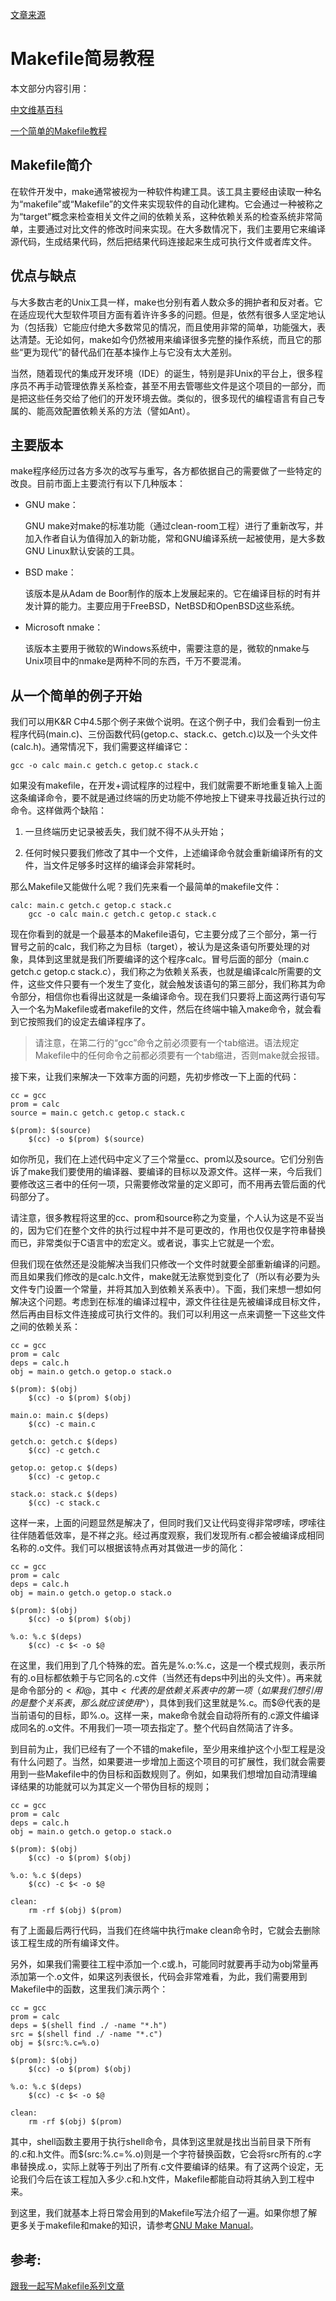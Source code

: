 [文章来源](https://www.cnblogs.com/owlman/p/5514724.html)

# Makefile简易教程


本文部分内容引用：

  [中文维基百科](https://zh.wikipedia.org/wiki/Make)

  [一个简单的Makefile教程](http://www.cs.colby.edu/maxwell/courses/tutorials/maketutor/)

## Makefile简介
在软件开发中，make通常被视为一种软件构建工具。该工具主要经由读取一种名为“makefile”或“Makefile”的文件来实现软件的自动化建构。它会通过一种被称之为“target”概念来检查相关文件之间的依赖关系，这种依赖关系的检查系统非常简单，主要通过对比文件的修改时间来实现。在大多数情况下，我们主要用它来编译源代码，生成结果代码，然后把结果代码连接起来生成可执行文件或者库文件。

## 优点与缺点
与大多数古老的Unix工具一样，make也分别有着人数众多的拥护者和反对者。它在适应现代大型软件项目方面有着许许多多的问题。但是，依然有很多人坚定地认为（包括我）它能应付绝大多数常见的情况，而且使用非常的简单，功能强大，表达清楚。无论如何，make如今仍然被用来编译很多完整的操作系统，而且它的那些“更为现代”的替代品们在基本操作上与它没有太大差别。

当然，随着现代的集成开发环境（IDE）的诞生，特别是非Unix的平台上，很多程序员不再手动管理依靠关系检查，甚至不用去管哪些文件是这个项目的一部分，而是把这些任务交给了他们的开发环境去做。类似的，很多现代的编程语言有自己专属的、能高效配置依赖关系的方法（譬如Ant）。

## 主要版本
make程序经历过各方多次的改写与重写，各方都依据自己的需要做了一些特定的改良。目前市面上主要流行有以下几种版本：

- GNU make：
  
  GNU make对make的标准功能（通过clean-room工程）进行了重新改写，并加入作者自认为值得加入的新功能，常和GNU编译系统一起被使用，是大多数GNU Linux默认安装的工具。

- BSD make：

  该版本是从Adam de Boor制作的版本上发展起来的。它在编译目标的时有并发计算的能力。主要应用于FreeBSD，NetBSD和OpenBSD这些系统。

- Microsoft nmake：

  该版本主要用于微软的Windows系统中，需要注意的是，微软的nmake与Unix项目中的nmake是两种不同的东西，千万不要混淆。

## 从一个简单的例子开始
我们可以用K&R C中4.5那个例子来做个说明。在这个例子中，我们会看到一份主程序代码(main.c)、三份函数代码(getop.c、stack.c、getch.c)以及一个头文件(calc.h)。通常情况下，我们需要这样编译它：

````
gcc -o calc main.c getch.c getop.c stack.c 
````

如果没有makefile，在开发+调试程序的过程中，我们就需要不断地重复输入上面这条编译命令，要不就是通过终端的历史功能不停地按上下键来寻找最近执行过的命令。这样做两个缺陷：

1. 一旦终端历史记录被丢失，我们就不得不从头开始；

2. 任何时候只要我们修改了其中一个文件，上述编译命令就会重新编译所有的文件，当文件足够多时这样的编译会非常耗时。

那么Makefile又能做什么呢？我们先来看一个最简单的makefile文件：
````
calc: main.c getch.c getop.c stack.c
    gcc -o calc main.c getch.c getop.c stack.c 
````
现在你看到的就是一个最基本的Makefile语句，它主要分成了三个部分，第一行冒号之前的calc，我们称之为目标（target），被认为是这条语句所要处理的对象，具体到这里就是我们所要编译的这个程序calc。冒号后面的部分（main.c getch.c getop.c stack.c），我们称之为依赖关系表，也就是编译calc所需要的文件，这些文件只要有一个发生了变化，就会触发该语句的第三部分，我们称其为命令部分，相信你也看得出这就是一条编译命令。现在我们只要将上面这两行语句写入一个名为Makefile或者makefile的文件，然后在终端中输入make命令，就会看到它按照我们的设定去编译程序了。

> 请注意，在第二行的“gcc”命令之前必须要有一个tab缩进。语法规定Makefile中的任何命令之前都必须要有一个tab缩进，否则make就会报错。

接下来，让我们来解决一下效率方面的问题，先初步修改一下上面的代码：

````
cc = gcc
prom = calc
source = main.c getch.c getop.c stack.c
 
$(prom): $(source)
    $(cc) -o $(prom) $(source)
````

如你所见，我们在上述代码中定义了三个常量cc、prom以及source。它们分别告诉了make我们要使用的编译器、要编译的目标以及源文件。这样一来，今后我们要修改这三者中的任何一项，只需要修改常量的定义即可，而不用再去管后面的代码部分了。

请注意，很多教程将这里的cc、prom和source称之为变量，个人认为这是不妥当的，因为它们在整个文件的执行过程中并不是可更改的，作用也仅仅是字符串替换而已，非常类似于C语言中的宏定义。或者说，事实上它就是一个宏。

但我们现在依然还是没能解决当我们只修改一个文件时就要全部重新编译的问题。而且如果我们修改的是calc.h文件，make就无法察觉到变化了（所以有必要为头文件专门设置一个常量，并将其加入到依赖关系表中）。下面，我们来想一想如何解决这个问题。考虑到在标准的编译过程中，源文件往往是先被编译成目标文件，然后再由目标文件连接成可执行文件的。我们可以利用这一点来调整一下这些文件之间的依赖关系：

````
cc = gcc
prom = calc
deps = calc.h
obj = main.o getch.o getop.o stack.o
 
$(prom): $(obj)
    $(cc) -o $(prom) $(obj)

main.o: main.c $(deps)
    $(cc) -c main.c

getch.o: getch.c $(deps)
    $(cc) -c getch.c

getop.o: getop.c $(deps)
    $(cc) -c getop.c

stack.o: stack.c $(deps)
    $(cc) -c stack.c                
````

这样一来，上面的问题显然是解决了，但同时我们又让代码变得非常啰嗦，啰嗦往往伴随着低效率，是不祥之兆。经过再度观察，我们发现所有.c都会被编译成相同名称的.o文件。我们可以根据该特点再对其做进一步的简化：

````
cc = gcc
prom = calc
deps = calc.h
obj = main.o getch.o getop.o stack.o

$(prom): $(obj)
    $(cc) -o $(prom) $(obj)

%.o: %.c $(deps)
    $(cc) -c $< -o $@
````
在这里，我们用到了几个特殊的宏。首先是%.o:%.c，这是一个模式规则，表示所有的.o目标都依赖于与它同名的.c文件（当然还有deps中列出的头文件）。再来就是命令部分的$<和$@，其中$<代表的是依赖关系表中的第一项（如果我们想引用的是整个关系表，那么就应该使用$^），具体到我们这里就是%.c。而$@代表的是当前语句的目标，即%.o。这样一来，make命令就会自动将所有的.c源文件编译成同名的.o文件。不用我们一项一项去指定了。整个代码自然简洁了许多。

到目前为止，我们已经有了一个不错的makefile，至少用来维护这个小型工程是没有什么问题了。当然，如果要进一步增加上面这个项目的可扩展性，我们就会需要用到一些Makefile中的伪目标和函数规则了。例如，如果我们想增加自动清理编译结果的功能就可以为其定义一个带伪目标的规则；

````
cc = gcc
prom = calc
deps = calc.h
obj = main.o getch.o getop.o stack.o

$(prom): $(obj)
    $(cc) -o $(prom) $(obj)

%.o: %.c $(deps)
    $(cc) -c $< -o $@

clean:
    rm -rf $(obj) $(prom)
````
有了上面最后两行代码，当我们在终端中执行make clean命令时，它就会去删除该工程生成的所有编译文件。

另外，如果我们需要往工程中添加一个.c或.h，可能同时就要再手动为obj常量再添加第一个.o文件，如果这列表很长，代码会非常难看，为此，我们需要用到Makefile中的函数，这里我们演示两个：
````
cc = gcc
prom = calc
deps = $(shell find ./ -name "*.h")
src = $(shell find ./ -name "*.c")
obj = $(src:%.c=%.o) 

$(prom): $(obj)
    $(cc) -o $(prom) $(obj)

%.o: %.c $(deps)
    $(cc) -c $< -o $@

clean:
    rm -rf $(obj) $(prom)
````
其中，shell函数主要用于执行shell命令，具体到这里就是找出当前目录下所有的.c和.h文件。而$(src:%.c=%.o)则是一个字符替换函数，它会将src所有的.c字串替换成.o，实际上就等于列出了所有.c文件要编译的结果。有了这两个设定，无论我们今后在该工程加入多少.c和.h文件，Makefile都能自动将其纳入到工程中来。

到这里，我们就基本上将日常会用到的Makefile写法介绍了一遍。如果你想了解更多关于makefile和make的知识，请参考[GNU Make Manual](http://www.cs.utexas.edu/~cannata/cs345/GNU%20Make%20Manual.pdf)。

## 参考:
[跟我一起写Makefile系列文章](http://wiki.ubuntu.org.cn/%E8%B7%9F%E6%88%91%E4%B8%80%E8%B5%B7%E5%86%99Makefile:MakeFile%E4%BB%8B%E7%BB%8D)
